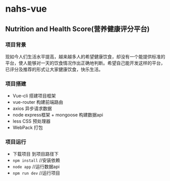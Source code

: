 # nahs-vue
## Nutrition and Health Score(营养健康评分平台)
### 项目背景
 现如今人们生活水平提高，越来越多人的希望健康饮食，却没有一个能提供标准的平台，使人能够对一天的饮食情况作出正确地判断。希望自己能开发这样的平台，已评分及推荐的形式让大家健康饮食，快乐生活。
### 项目搭建
* Vue-cli 搭建项目框架
* vue-router 构建前端路由
* axios 异步请求数据
* node express框架 + mongoose 构建数据api
* less CSS 预处理器
* WebPack 打包
### 项目运行
* 下载项目 到项目路径下
* `npm install` //安装依赖
* `node app` //运行数据api
* `npm run dev` //运行项目





